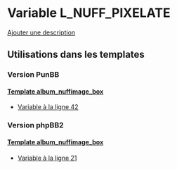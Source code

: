 # Variable L_NUFF_PIXELATE
[Ajouter une description](https://fa-tvars.appspot.com/var/L_NUFF_PIXELATE)

## Utilisations dans les templates

### Version PunBB

#### [Template album_nuffimage_box](punbb/album_nuffimage_box.md)
* [Variable &agrave; la ligne 42](../punbb/album_nuffimage_box.tpl#L42)

### Version phpBB2

#### [Template album_nuffimage_box](subsilver/album_nuffimage_box.md)
* [Variable &agrave; la ligne 21](../subsilver/album_nuffimage_box.tpl#L21)